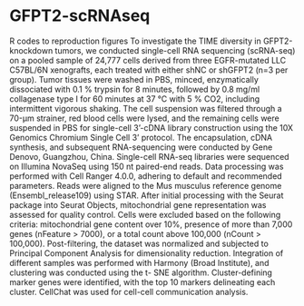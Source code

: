 # GFPT2-scRNAseq
R codes to reproduction figures
To investigate the TIME diversity in GFPT2-knockdown tumors, we conducted single-cell RNA sequencing (scRNA-seq) on a pooled sample of 24,777 cells derived from three EGFR-mutated LLC C57BL/6N xenografts, each treated with either shNC or shGFPT2 (n=3 per group). Tumor tissues were washed in PBS, minced, enzymatically dissociated with 0.1 % trypsin for 8 minutes, followed by 0.8 mg/ml collagenase type I for 60 minutes at 37 °C with 5 % CO2, including intermittent vigorous shaking. The cell suspension was filtered through a 70-μm strainer, red blood cells were lysed, and the remaining cells were suspended in PBS for single-cell 3’-cDNA library construction using the 10X Genomics Chromium Single Cell 3’ protocol. The encapsulation, cDNA synthesis, and subsequent RNA-sequencing were conducted by Gene Denovo, Guangzhou, China.
Single-cell RNA-seq libraries were sequenced on Illumina NovaSeq using 150 nt paired-end reads. Data processing was performed with Cell Ranger 4.0.0, adhering to default and recommended parameters. Reads were aligned to the Mus musculus reference genome (Ensembl_release109) using STAR. After initial processing with the Seurat package into Seurat Objects, mitochondrial gene representation was assessed for quality control. Cells were excluded based on the following criteria: mitochondrial gene content over 10%, presence of more than 7,000 genes (nFeature > 7000), or a total count above 100,000 (nCount > 100,000). Post-filtering, the dataset was normalized and subjected to Principal Component Analysis for dimensionality reduction. Integration of different samples was performed with Harmony (Broad Institute), and clustering was conducted using the t- SNE algorithm. Cluster-defining marker genes were identified, with the top 10 markers delineating each cluster. CellChat was used for cell-cell communication analysis.
